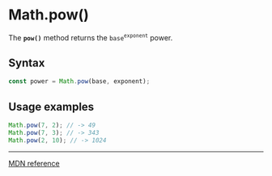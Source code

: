 # Math.pow()

The **`pow()`** method returns the `base`<sup>`exponent`</sup> power.

## Syntax

```js
const power = Math.pow(base, exponent);
```

## Usage examples

```js
Math.pow(7, 2); // -> 49
Math.pow(7, 3); // -> 343
Math.pow(2, 10); // -> 1024
```

---

[MDN reference](https://developer.mozilla.org/en-US/docs/Web/JavaScript/Reference/Global_Objects/Math/pow)
